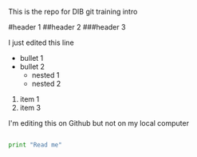 This is the repo for DIB git training intro

#header 1
##header 2
###header 3

I just edited this line


- bullet 1
- bullet 2
  - nested 1
  - nested 2

1. item 1
2. item 3

I'm editing this on Github but not on my local computer


```python

print "Read me"
